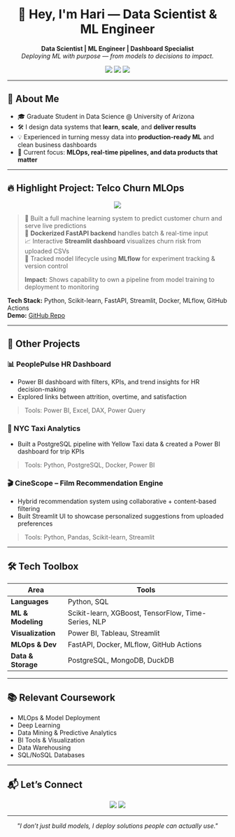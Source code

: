 <h1 align="center">👋 Hey, I'm Hari — Data Scientist & ML Engineer</h1>

<p align="center">
  <b>Data Scientist | ML Engineer | Dashboard Specialist</b><br>
  <em>Deploying ML with purpose — from models to decisions to impact.</em>
</p>

<p align="center">
  <img src="https://img.shields.io/badge/Machine%20Learning-Scikit--learn-orange?style=flat&logo=scikit-learn"/>
  <img src="https://img.shields.io/badge/MLOps-FastAPI%20%7C%20Docker%20%7C%20MLflow-blue?style=flat&logo=docker"/>
  <img src="https://img.shields.io/badge/Data%20Visualization-Power%20BI-yellow?style=flat&logo=powerbi"/>
</p>

---

## 🧠 About Me

- 🎓 Graduate Student in Data Science @ University of Arizona  
- 🛠 I design data systems that **learn**, **scale**, and **deliver results**  
- 💡 Experienced in turning messy data into **production-ready ML** and clean business dashboards  
- 🎯 Current focus: **MLOps, real-time pipelines, and data products that matter**

---

## 🔥 Highlight Project: Telco Churn MLOps

<p align="center">
  <img src="https://img.shields.io/badge/Project-End--to--End%20ML%20Deployment-green?style=for-the-badge&logo=fastapi"/>
</p>

> 🧠 Built a full machine learning system to predict customer churn and serve live predictions  
> 🐳 **Dockerized FastAPI backend** handles batch & real-time input  
> 📈 Interactive **Streamlit dashboard** visualizes churn risk from uploaded CSVs  
> 🔄 Tracked model lifecycle using **MLflow** for experiment tracking & version control  
>  
> **Impact:** Shows capability to own a pipeline from model training to deployment to monitoring

**Tech Stack:** Python, Scikit-learn, FastAPI, Streamlit, Docker, MLflow, GitHub Actions  
**Demo:** [GitHub Repo](https://github.com/harid0718/telco-churn-mlops)

---

## 🚀 Other Projects

### 📊 PeoplePulse HR Dashboard  
- Power BI dashboard with filters, KPIs, and trend insights for HR decision-making  
- Explored links between attrition, overtime, and satisfaction  
> Tools: Power BI, Excel, DAX, Power Query

### 🚖 NYC Taxi Analytics  
- Built a PostgreSQL pipeline with Yellow Taxi data & created a Power BI dashboard for trip KPIs  
> Tools: Python, PostgreSQL, Docker, Power BI

### 🎬 CineScope – Film Recommendation Engine  
- Hybrid recommendation system using collaborative + content-based filtering  
- Built Streamlit UI to showcase personalized suggestions from uploaded preferences  
> Tools: Python, Pandas, Scikit-learn, Streamlit

---

## 🛠️ Tech Toolbox

| Area | Tools |
|------|-------|
| **Languages** | Python, SQL |
| **ML & Modeling** | Scikit-learn, XGBoost, TensorFlow, Time-Series, NLP |
| **Visualization** | Power BI, Tableau, Streamlit |
| **MLOps & Dev** | FastAPI, Docker, MLflow, GitHub Actions |
| **Data & Storage** | PostgreSQL, MongoDB, DuckDB |

---

## 📚 Relevant Coursework

- MLOps & Model Deployment  
- Deep Learning
- Data Mining & Predictive Analytics
- BI Tools & Visualization
- Data Warehousing
- SQL/NoSQL Databases

---

## 📬 Let’s Connect

<p align="center">
  <a href="https://www.linkedin.com/in/hari-dave2002/"><img src="https://img.shields.io/badge/LinkedIn-hari0718-blue?style=for-the-badge&logo=linkedin"/></a>
  <a href="mailto:haridave0718@arizona.edu"><img src="https://img.shields.io/badge/Email-haridave0718@arizona.edu-red?style=for-the-badge&logo=gmail"/></a>
</p>

---

<p align="center"><em>"I don’t just build models, I deploy solutions people can actually use."</em></p>



